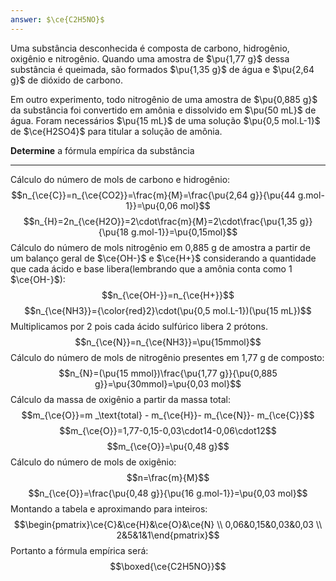 ```yaml
---
answer: $\ce{C2H5NO}$
---
```


Uma substância desconhecida é composta de carbono, hidrogênio, oxigênio e nitrogênio. Quando uma amostra de $\pu{1,77 g}$ dessa substância é queimada, são formados $\pu{1,35 g}$ de água e $\pu{2,64 g}$ de dióxido de carbono. 

Em outro experimento, todo nitrogênio de uma amostra de $\pu{0,885 g}$ da substância foi convertido em amônia e dissolvido em $\pu{50 mL}$ de água. Foram necessários $\pu{15 mL}$ de uma solução $\pu{0,5 mol.L-1}$ de $\ce{H2SO4}$ para titular a solução de amônia.

**Determine** a fórmula empírica da substância

---

Cálculo do número de mols de carbono e hidrogênio:
$$n_{\ce{C}}=n_{\ce{CO2}}=\frac{m}{M}=\frac{\pu{2,64 g}}{\pu{44 g.mol-1}}=\pu{0,06 mol}$$
$$n_{H}=2n_{\ce{H2O}}=2\cdot\frac{m}{M}=2\cdot\frac{\pu{1,35 g}}{\pu{18 g.mol-1}}=\pu{0,15mol}$$
Cálculo do número de mols nitrogênio em 0,885 g de amostra a partir de um balanço geral de $\ce{OH-}$ e $\ce{H+}$ considerando a quantidade que cada ácido e base libera(lembrando que a amônia conta como 1 $\ce{OH-}$):
$$n_{\ce{OH-}}=n_{\ce{H+}}$$
$$n_{\ce{NH3}}={\color{red}2}\cdot(\pu{0,5 mol.L-1})(\pu{15 mL})$$
Multiplicamos por 2 pois cada ácido sulfúrico libera 2 prótons.
$$n_{\ce{N}}=n_{\ce{NH3}}=\pu{15mmol}$$
Cálculo do número de mols de nitrogênio presentes em 1,77 g de composto:
$$n_{N}=(\pu{15 mmol})\frac{\pu{1,77 g}}{\pu{0,885 g}}=\pu{30mmol}=\pu{0,03 mol}$$
Cálculo da massa de oxigênio a partir da massa total:
$$m_{\ce{O}}=m _\text{total} - m_{\ce{H}}- m_{\ce{N}}- m_{\ce{C}}$$
$$m_{\ce{O}}=1,77-0,15-0,03\cdot14-0,06\cdot12$$
$$m_{\ce{O}}=\pu{0,48 g}$$
Cálculo do número de mols de oxigênio:
$$n=\frac{m}{M}$$
$$n_{\ce{O}}=\frac{\pu{0,48 g}}{\pu{16 g.mol-1}}=\pu{0,03 mol}$$
Montando a tabela e aproximando para inteiros:
$$\begin{pmatrix}\ce{C}&\ce{H}&\ce{O}&\ce{N} \\ 0,06&0,15&0,03&0,03 \\ 2&5&1&1\end{pmatrix}$$
Portanto a fórmula empírica será:
$$\boxed{\ce{C2H5NO}}$$


